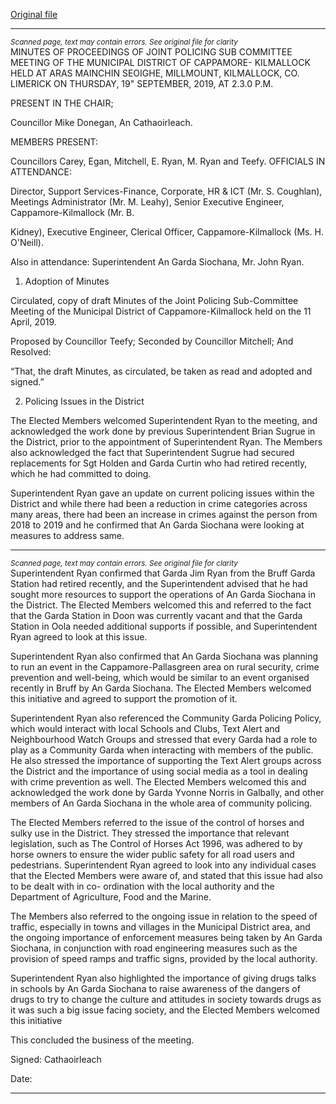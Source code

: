 [Original file](https://www.limerick.ie/sites/default/files/media/documents/2019-11/02%20JPC%20Minutes%2019-9-19.pdf)

---
*<small>Scanned page, text may contain errors. See original file for clarity</small>*  
MINUTES OF PROCEEDINGS OF JOINT POLICING SUB COMMITTEE
MEETING OF THE MUNICIPAL DISTRICT OF CAPPAMORE-
KILMALLOCK HELD AT ARAS MAINCHIN SEOIGHE, MILLMOUNT,
KILMALLOCK, CO. LIMERICK ON THURSDAY, 19" SEPTEMBER, 2019,
AT 2.3.0 P.M.

PRESENT IN THE CHAIR;

Councillor Mike Donegan, An Cathaoirleach.

MEMBERS PRESENT:

Councillors Carey, Egan, Mitchell, E. Ryan, M. Ryan and Teefy.
OFFICIALS IN ATTENDANCE:

Director, Support Services-Finance, Corporate, HR & ICT (Mr. S. Coughlan), Meetings
Administrator (Mr. M. Leahy), Senior Executive Engineer, Cappamore-Kilmallock (Mr. B.

Kidney), Executive Engineer, Clerical Officer, Cappamore-Kilmallock (Ms. H. O'Neill).

Also in attendance: Superintendent An Garda Siochana, Mr. John Ryan.

1. Adoption of Minutes

Circulated, copy of draft Minutes of the Joint Policing Sub-Committee Meeting of the
Municipal District of Cappamore-Kilmallock held on the 11 April, 2019.

Proposed by Councillor Teefy;
Seconded by Councillor Mitchell;
And Resolved:

“That, the draft Minutes, as circulated, be taken as read and adopted and signed.”

2. Policing Issues in the District

The Elected Members welcomed Superintendent Ryan to the meeting, and acknowledged the
work done by previous Superintendent Brian Sugrue in the District, prior to the appointment
of Superintendent Ryan. The Members also acknowledged the fact that Superintendent
Sugrue had secured replacements for Sgt Holden and Garda Curtin who had retired recently,
which he had committed to doing.

Superintendent Ryan gave an update on current policing issues within the District and while
there had been a reduction in crime categories across many areas, there had been an increase
in crimes against the person from 2018 to 2019 and he confirmed that An Garda Siochana
were looking at measures to address same.


---
*<small>Scanned page, text may contain errors. See original file for clarity</small>*  
Superintendent Ryan confirmed that Garda Jim Ryan from the Bruff Garda Station had retired
recently, and the Superintendent advised that he had sought more resources to support the
operations of An Garda Siochana in the District. The Elected Members welcomed this and
referred to the fact that the Garda Station in Doon was currently vacant and that the Garda
Station in Oola needed additional supports if possible, and Superintendent Ryan agreed to
look at this issue.

Superintendent Ryan also confirmed that An Garda Siochana was planning to run an event in
the Cappamore-Pallasgreen area on rural security, crime prevention and well-being, which
would be similar to an event organised recently in Bruff by An Garda Siochana. The Elected
Members welcomed this initiative and agreed to support the promotion of it.

Superintendent Ryan also referenced the Community Garda Policing Policy, which would
interact with local Schools and Clubs, Text Alert and Neighbourhood Watch Groups and
stressed that every Garda had a role to play as a Community Garda when interacting with
members of the public. He also stressed the importance of supporting the Text Alert groups
across the District and the importance of using social media as a tool in dealing with crime
prevention as well. The Elected Members welcomed this and acknowledged the work done
by Garda Yvonne Norris in Galbally, and other members of An Garda Siochana in the whole
area of community policing.

The Elected Members referred to the issue of the control of horses and sulky use in the
District. They stressed the importance that relevant legislation, such as The Control of Horses
Act 1996, was adhered to by horse owners to ensure the wider public safety for all road users
and pedestrians. Superintendent Ryan agreed to look into any individual cases that the
Elected Members were aware of, and stated that this issue had also to be dealt with in co-
ordination with the local authority and the Department of Agriculture, Food and the Marine.

The Members also referred to the ongoing issue in relation to the speed of traffic, especially
in towns and villages in the Municipal District area, and the ongoing importance of
enforcement measures being taken by An Garda Siochana, in conjunction with road
engineering measures such as the provision of speed ramps and traffic signs, provided by the
local authority.

Superintendent Ryan also highlighted the importance of giving drugs talks in schools by An
Garda Siochana to raise awareness of the dangers of drugs to try to change the culture and
attitudes in society towards drugs as it was such a big issue facing society, and the Elected
Members welcomed this initiative

This concluded the business of the meeting.

Signed:
Cathaoirleach

Date:


---
